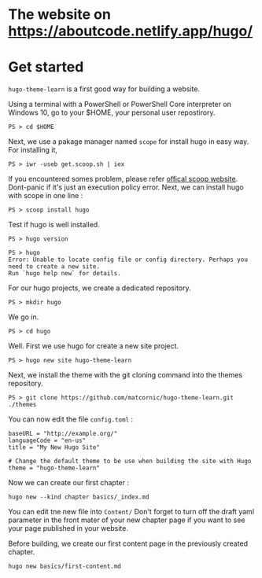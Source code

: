 # The website on https://aboutcode.netlify.app/hugo/

# Get started

`hugo-theme-learn` is a first good way for building a website.

Using a terminal with a PowerShell or PowerShell Core interpreter on Windows 10, go to your $HOME, your personal user repostirory.

`PS > cd $HOME`

Next, we use a pakage manager named `scope` for install hugo in easy way.
For installing it,

`PS > iwr -useb get.scoop.sh | iex`

If you encountered somes problem, please refer [offical scoop website](https://scoop.sh/).
Dont-panic if it's just an execution policy error.
Next, we can install hugo with scope in one line :


`PS > scoop install hugo`

Test if hugo is well installed.

`PS > hugo version`

```
PS > hugo
Error: Unable to locate config file or config directory. Perhaps you need to create a new site.
Run `hugo help new` for details.
```

For our hugo projects, we create a dedicated repository.

`PS > mkdir hugo`

We go in.

`PS > cd hugo`

Well. First we use hugo for create a new site project.

`PS > hugo new site hugo-theme-learn`

Next, we install the theme with the git cloning command into the themes repository.

`PS > git clone https://github.com/matcornic/hugo-theme-learn.git ./themes`

You can now edit the file `config.toml` :

```
baseURL = "http://example.org/"
languageCode = "en-us"
title = "My New Hugo Site"

# Change the default theme to be use when building the site with Hugo
theme = "hugo-theme-learn"
```

Now we can create our first chapter :

`hugo new --kind chapter basics/_index.md`

You can edit tne new file into `Content/`
Don't forget to turn off the draft yaml parameter in the front mater of your new chapter page if you want to see your page published in your website.


Before building, we create our first content page in the previously created chapter.

`hugo new basics/first-content.md`

